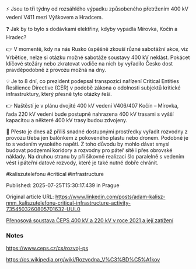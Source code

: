 ⚡ Jsou to tři týdny od rozsáhlého výpadku způsobeného přetržením 400 kV vedení V411 mezi Výškovem a Hradcem.


❓ Jak by to bylo s dodávkami elektřiny, kdyby vypadla Mírovka, Kočín a Hradec?


👉 V momentě, kdy na nás Rusko úspěšně zkouší různé sabotážní akce, viz Vrbětice, nelze si otázku možné sabotáže soustavy 400 kV neklást. Pokácet klíčové stožáry nebo zkratovat vodiče na nich by vyřadilo Česko dost pravděpodobně z provozu možná na dny.


💡 Je to 8 dní, co prezident podepsal transpozici nařízení Critical Entities Resilience Directive (CER) v podobě zákona o odolnosti subjektů kritické infrastruktury, který přesně tyto otázky řeší.


👉 Naštěstí je v plánu dvojité 400 kV vedení V406/407 Kočín – Mírovka, řada 220 kV vedení bude postupně nahrazena 400 kV trasami s vyšší kapacitou a některé 400 kV trasy budou zdvojeny.


🤔 Přesto je dnes až příliš snadné dostupnými prostředky vyřadit rozvodny z provozu třeba jen balónkem z pokoveného plastu nebo dronem. Podobně je to s vedením vysokého napětí. Z toho důvodu by mohlo dávat smysl budovat podzemní koridory a rozvodny pro páteř sítě i přes obrovské náklady. Na druhou stranu by při šikovné realizaci šlo paralelně s vedením vést i páteřní datové rozvody, které je také nutné dobře chránit.


#kaliszutelefonu #critical #infrastructure

Published: 2025-07-25T15:30:17.439 in Prague

Original article URL: https://www.linkedin.com/posts/adam-kalisz-nnm_kaliszutelefonu-critical-infrastructure-activity-7354503260805701632-UUL0
 
[Přenosová soustava ČEPS 400 kV a 220 kV v roce 2021 a její zatížení](./media/400kv-220kv-vedeni-2021.png)

### Notes

https://www.ceps.cz/cs/rozvoj-ps

https://cs.wikipedia.org/wiki/Rozvodna_V%C3%BD%C5%A1kov
